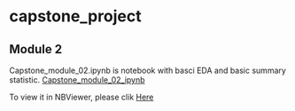 # capstone_project

## Module 2

Capstone_module_02.ipynb is notebook with basci EDA and basic summary statistic. [Capstone_module_02_ipynb](/Capstone_module_02.ipynb)


To view it in NBViewer, please clik [Here](https://nbviewer.org/github/bryantoca/capstone_project/blob/59ae45b4d4dfe117d56f179768cb4a20a5cb9d6c/Capstone_module_02.ipynb)
